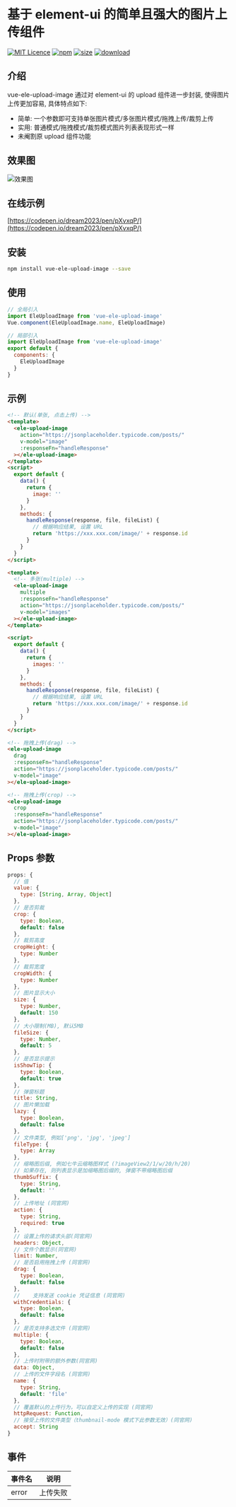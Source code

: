 # 基于 element-ui 的简单且强大的图片上传组件

[![MIT Licence](https://badges.frapsoft.com/os/mit/mit.svg)](https://opensource.org/licenses/mit-license.php)
[![npm](https://img.shields.io/npm/v/vue-ele-upload-image.svg)](https://www.npmjs.com/package/vue-ele-upload-image)
[![size](https://img.shields.io/bundlephobia/minzip/vue-ele-upload-image.svg)](https://www.npmjs.com/package/vue-ele-upload-image)
[![download](https://img.shields.io/npm/dw/vue-ele-upload-image.svg)](https://npmcharts.com/compare/vue-ele-upload-image?minimal=true)

## 介绍

vue-ele-upload-image 通过对 element-ui 的 upload 组件进一步封装, 使得图片上传更加容易, 具体特点如下:

- 简单: 一个参数即可支持单张图片模式/多张图片模式/拖拽上传/裁剪上传
- 实用: 普通模式/拖拽模式/裁剪模式图片列表表现形式一样
- 未阉割原 upload 组件功能

## 效果图

![效果图](./public/example.gif)

## 在线示例

[https://codepen.io/dream2023/pen/pXvxqP/](https://codepen.io/dream2023/pen/pXvxqP/)

## 安装

```bash
npm install vue-ele-upload-image --save
```

## 使用

```js
// 全局引入
import EleUploadImage from 'vue-ele-upload-image'
Vue.component(EleUploadImage.name, EleUploadImage)
```

```js
// 局部引入
import EleUploadImage from 'vue-ele-upload-image'
export default {
  components: {
    EleUploadImage
  }
}
```

## 示例

```html
<!-- 默认(单张, 点击上传) -->
<template>
  <ele-upload-image
    action="https://jsonplaceholder.typicode.com/posts/"
    v-model="image"
    :responseFn="handleResponse"
  ></ele-upload-image>
</template>
<script>
  export default {
    data() {
      return {
        image: ''
      }
    },
    methods: {
      handleResponse(response, file, fileList) {
        // 根据响应结果, 设置 URL
        return 'https://xxx.xxx.com/image/' + response.id
      }
    }
  }
</script>
```

```html
<template>
  <!-- 多张(multiple) -->
  <ele-upload-image
    multiple
    :responseFn="handleResponse"
    action="https://jsonplaceholder.typicode.com/posts/"
    v-model="images"
  ></ele-upload-image>
</template>

<script>
  export default {
    data() {
      return {
        images: ''
      }
    },
    methods: {
      handleResponse(response, file, fileList) {
        // 根据响应结果, 设置 URL
        return 'https://xxx.xxx.com/image/' + response.id
      }
    }
  }
</script>
```

```html
<!-- 拖拽上传(drag) -->
<ele-upload-image
  drag
  :responseFn="handleResponse"
  action="https://jsonplaceholder.typicode.com/posts/"
  v-model="image"
></ele-upload-image>
```

```html
<!-- 拖拽上传(crop) -->
<ele-upload-image
  crop
  :responseFn="handleResponse"
  action="https://jsonplaceholder.typicode.com/posts/"
  v-model="image"
></ele-upload-image>
```

## Props 参数

```js
props: {
  // 值
  value: {
    type: [String, Array, Object]
  },
  // 是否剪裁
  crop: {
    type: Boolean,
    default: false
  },
  // 裁剪高度
  cropHeight: {
    type: Number
  },
  // 裁剪宽度
  cropWidth: {
    type: Number
  },
  // 图片显示大小
  size: {
    type: Number,
    default: 150
  },
  // 大小限制(MB), 默认5MB
  fileSize: {
    type: Number,
    default: 5
  },
  // 是否显示提示
  isShowTip: {
    type: Boolean,
    default: true
  },
  // 弹窗标题
  title: String,
  // 图片懒加载
  lazy: {
    type: Boolean,
    default: false
  },
  // 文件类型, 例如['png', 'jpg', 'jpeg']
  fileType: {
    type: Array
  },
  // 缩略图后缀, 例如七牛云缩略图样式 (?imageView2/1/w/20/h/20)
  // 如果存在, 则列表显示是加缩略图后缀的, 弹窗不带缩略图后缀
  thumbSuffix: {
    type: String,
    default: ''
  },
  // 上传地址 (同官网)
  action: {
    type: String,
    required: true
  },
  // 设置上传的请求头部(同官网)
  headers: Object,
  // 文件个数显示(同官网)
  limit: Number,
  // 是否启用拖拽上传 (同官网)
  drag: {
    type: Boolean,
    default: false
  },
  // 	支持发送 cookie 凭证信息 (同官网)
  withCredentials: {
    type: Boolean,
    default: false
  },
  // 是否支持多选文件 (同官网)
  multiple: {
    type: Boolean,
    default: false
  },
  // 上传时附带的额外参数(同官网)
  data: Object,
  // 上传的文件字段名 (同官网)
  name: {
    type: String,
    default: 'file'
  },
  // 覆盖默认的上传行为，可以自定义上传的实现 (同官网)
  httpRequest: Function,
  // 接受上传的文件类型（thumbnail-mode 模式下此参数无效）(同官网)
  accept: String
}
```

## 事件

| 事件名 | 说明     |
| ------ | -------- |
| error  | 上传失败 |
